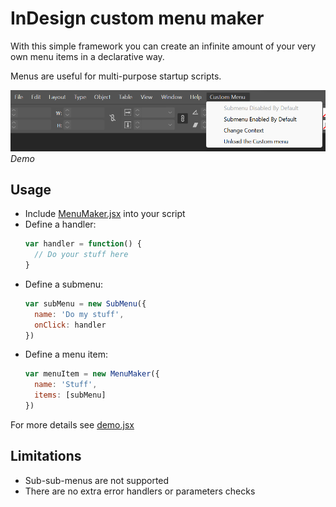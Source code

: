 # InDesign custom menu maker

With this simple framework you can create an infinite amount of your very own menu items in a declarative way.

Menus are useful for multi-purpose startup scripts.

![screenshot](/img/screenshot.png)
*Demo*

## Usage
- Include [MenuMaker.jsx](src/MenuMaker.jsx) into your script
- Define a handler:
  ```js
  var handler = function() {
    // Do your stuff here
  }
  ```
- Define a submenu:
  ```js
  var subMenu = new SubMenu({
    name: 'Do my stuff',
    onClick: handler
  })
  ```
- Define a menu item:
  ```js
  var menuItem = new MenuMaker({
    name: 'Stuff',
    items: [subMenu]
  })
  ```

For more details see [demo.jsx](src/demo.jsx)

## Limitations
- Sub-sub-menus are not supported
- There are no extra error handlers or parameters checks
